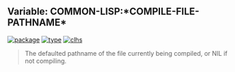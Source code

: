 ## Variable: COMMON-LISP:\*COMPILE-FILE-PATHNAME\*
[![package](https://img.shields.io/badge/Package-COMMON--LISP-5f9ea0.svg?style=social&colorA=999999)](../) [![type](https://img.shields.io/badge/Type-Variable-5f9ea0.svg?style=social&colorA=999999)](../#variable) [![clhs](https://img.shields.io/badge/CLHS-*COMPILE--FILE--PATHNAME*-5f9ea0.svg?style=social&colorA=999999)](http://www.lispworks.com/documentation/HyperSpec/Body/v_cmp_fi.htm) 

> The defaulted pathname of the file currently being compiled, or NIL if not
> compiling.

